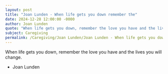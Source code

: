 ```yaml
---
layout: post
title: "Joan Lunden - When life gets you down remember the"
date: 2024-12-28 12:00:00 -0000
author: Joan Lunden
quote: "When life gets you down, remember the love you have and the lives you will change."
subject: Caregiving
permalink: /Caregiving/Joan Lunden/Joan Lunden - When life gets you down remember the
---
```


When life gets you down, remember the love you have and the lives you will change.

- Joan Lunden
